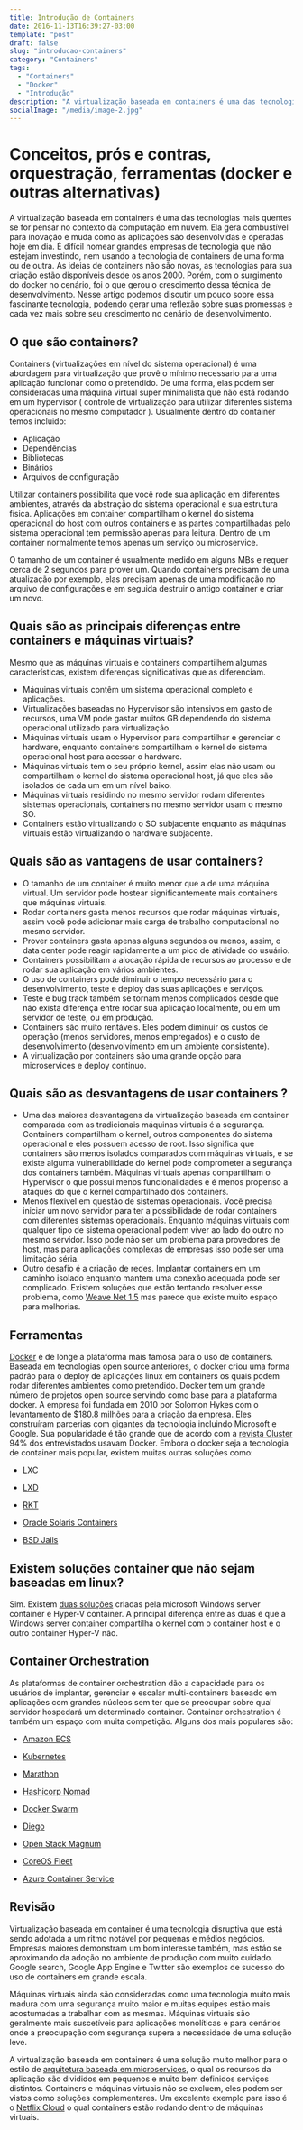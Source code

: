 ```yaml
---
title: Introdução de Containers
date: 2016-11-13T16:39:27-03:00
template: "post"
draft: false
slug: "introducao-containers"
category: "Containers"
tags:
  - "Containers"
  - "Docker"
  - "Introdução"
description: "A virtualização baseada em containers é uma das tecnologias mais quentes se for pensar no contexto da computação em nuvem. Ela gera combustível para inovação e muda como as aplicações são desenvolvidas e operadas hoje em dia. É difícil nomear grandes empresas de tecnologia que não estejam investindo, nem usando a tecnologia de containers de uma forma ou de outra."
socialImage: "/media/image-2.jpg"
---
```


# Conceitos, prós e contras, orquestração, ferramentas (docker e outras alternativas)

A virtualização baseada em containers é uma das tecnologias mais quentes se for pensar no contexto da computação em nuvem. Ela gera combustível para inovação e muda como as aplicações são desenvolvidas e operadas hoje em dia. É difícil nomear grandes empresas de tecnologia que não estejam investindo, nem usando a tecnologia de containers de uma forma ou de outra. As ideias de containers não são novas, as tecnologias para sua criação estão disponíveis desde os anos 2000. Porém, com o surgimento do docker no cenário, foi o que gerou o crescimento dessa técnica de desenvolvimento. Nesse artigo podemos discutir um pouco sobre essa fascinante tecnologia, podendo gerar uma reflexão sobre suas promessas e cada vez mais sobre seu crescimento no cenário de desenvolvimento.

## O que são containers?

Containers (virtualizações em nível do sistema operacional) é uma abordagem para virtualização que provê o mínimo necessario para uma aplicação funcionar como o pretendido. De uma forma, elas podem ser consideradas uma máquina virtual super minimalista que não está rodando em um hypervisor ( controle de virtualização para utilizar diferentes sistema operacionais no mesmo computador ). Usualmente dentro do container temos incluido:

- Aplicação
- Dependências
- Bibliotecas
- Binários
- Arquivos de configuração

Utilizar containers possibilita que você rode sua aplicação em diferentes ambientes, através da abstração do sistema operacional e sua estrutura física. Aplicações em container compartilham o kernel do sistema operacional do host com outros containers e as partes compartilhadas pelo sistema operacional tem permissão apenas para leitura. Dentro de um container normalmente temos apenas um serviço ou microservice.

O tamanho de um container é usualmente medido em alguns MBs e requer cerca de 2 segundos para prover um. Quando containers precisam de uma atualização por exemplo, elas precisam apenas de uma modificação no arquivo de configurações e em seguida destruir o antigo container e criar um novo.

## Quais são as principais diferenças entre containers e máquinas virtuais?

Mesmo que as máquinas virtuais e containers compartilhem algumas características, existem diferenças significativas que as diferenciam.

- Máquinas virtuais contêm um sistema operacional completo e aplicações.
- Virtualizações baseadas no Hypervisor são intensivos em gasto de recursos, uma VM pode gastar muitos GB dependendo do sistema operacional utilizado para virtualização.
- Máquinas virtuais usam o Hypervisor para compartilhar e gerenciar o hardware, enquanto containers compartilham o kernel do sistema operacional host para acessar o hardware.
- Máquinas virtuais tem o seu próprio kernel, assim elas não usam ou compartilham o kernel do sistema operacional host, já que eles são isolados de cada um em um nível baixo.
- Máquinas virtuais residindo no mesmo servidor rodam diferentes sistemas operacionais, containers no mesmo servidor usam o mesmo SO.
- Containers estão virtualizando o SO subjacente enquanto as máquinas virtuais estão virtualizando o hardware subjacente.

## Quais são as vantagens de usar containers?

- O tamanho de um container é muito menor que a de uma máquina virtual. Um servidor pode hostear significantemente mais containers que máquinas virtuais.
- Rodar containers gasta menos recursos que rodar máquinas virtuais, assim você pode adicionar mais carga de trabalho computacional no mesmo servidor.
- Prover containers gasta apenas alguns segundos ou menos, assim, o data center pode reagir rapidamente a um pico de atividade do usuário.
- Containers possibilitam a alocação rápida de recursos ao processo e de rodar sua aplicação em vários ambientes.
- O uso de containers pode diminuir o tempo necessário para o desenvolvimento, teste e deploy das suas aplicações e serviços.
- Teste e bug track também se tornam menos complicados desde que não exista diferença entre rodar sua aplicação localmente, ou em um servidor de teste, ou em produção.
- Containers são muito rentáveis. Eles podem diminuir os custos de operação (menos servidores, menos empregados) e o custo de desenvolvimento (desenvolvimento em um ambiente consistente).
- A virtualização por containers são uma grande opção para microservices e deploy continuo.

## Quais são as desvantagens de usar containers ?

- Uma das maiores desvantagens da virtualização baseada em container comparada com as tradicionais máquinas virtuais é a segurança. Containers compartilham o kernel, outros componentes do sistema operacional e eles possuem acesso de root. Isso significa que containers são menos isolados comparados com máquinas virtuais, e se existe alguma vulnerabilidade do kernel pode comprometer a segurança dos containers também. Máquinas virtuais apenas compartilham o Hypervisor o que possui menos funcionalidades e é menos propenso a ataques do que o kernel compartilhado dos containers.
- Menos flexível em questão de sistemas operacionais. Você precisa iniciar um novo servidor para ter a possibilidade de rodar containers com diferentes sistemas operacionais. Enquanto máquinas virtuais com qualquer tipo de sistema operacional podem viver ao lado do outro no mesmo servidor. Isso pode não ser um problema para provedores de host, mas para aplicações complexas de empresas isso pode ser uma limitação séria.
- Outro desafio é a criação de redes. Implantar containers em um caminho isolado enquanto mantem uma conexão adequada pode ser complicado. Existem soluções que estão tentando resolver esse problema, como [Weave Net 1.5](https://www.weave.works/weave-net-container-network-interface-kubernetes/) mas parece que existe muito espaço para melhorias.

## Ferramentas

[Docker](https://www.docker.com/) é de longe a plataforma mais famosa para o uso de containers. Baseada em tecnologias open source anteriores, o docker criou uma forma padrão para o deploy de aplicações linux em containers os quais podem rodar diferentes ambientes como pretendido. Docker tem um grande número de projetos open source servindo como base para a plataforma docker. A empresa foi fundada em 2010 por Solomon Hykes com o levantamento de \$180.8 milhões para a criação da empresa. Eles construíram parcerias com gigantes da tecnologia incluindo Microsoft e Google. Sua popularidade é tão grande que de acordo com a [revista Cluster](https://clusterhq.com/assets/pdfs/state-of-container-usage-june-2016.pdf) 94% dos entrevistados usavam Docker.
Embora o docker seja a tecnologia de container mais popular, existem muitas outras soluções como:

- [LXC](https://linuxcontainers.org/lxc/introduction/)

- [LXD](https://linuxcontainers.org/lxd/introduction/)

- [RKT](https://coreos.com/rkt/)

- [Oracle Solaris Containers](http://www.oracle.com/technetwork/server-storage/solaris/containers-169727.html)

- [BSD Jails](https://www.freebsd.org/doc/handbook/jails.html)

## Existem soluções container que não sejam baseadas em linux?

Sim. Existem [duas soluções](https://msdn.microsoft.com/en-us/virtualization/windowscontainers/about/about_overview) criadas pela microsoft Windows server container e Hyper-V container. A principal diferença entre as duas é que a Windows server container compartilha o kernel com o container host e o outro container Hyper-V não.

## Container Orchestration

As plataformas de container orchestration dão a capacidade para os usuários de implantar, gerenciar e escalar multi-containers baseado em aplicações com grandes núcleos sem ter que se preocupar sobre qual servidor hospedará um determinado container. Container orchestration é também um espaço com muita competição. Alguns dos mais populares são:

- [Amazon ECS](https://aws.amazon.com/ecs/)

- [Kubernetes](http://kubernetes.io/)

- [Marathon](https://mesosphere.github.io/marathon/)

- [Hashicorp Nomad](https://www.nomadproject.io/)

- [Docker Swarm](https://docs.docker.com/swarm/)

- [Diego](https://docs.cloudfoundry.org/concepts/diego/diego-architecture.html)

- [Open Stack Magnum](https://wiki.openstack.org/wiki/Magnum)

- [CoreOS Fleet](https://coreos.com/fleet/)

- [Azure Container Service](https://azure.microsoft.com/en-us/blog/azure-container-service-preview/)

## Revisão

Virtualização baseada em container é uma tecnologia disruptiva que está sendo adotada a um ritmo notável por pequenas e médios negócios. Empresas maiores demonstram um bom interesse também, mas estáo se aproximando da adoção no ambiente de produção com muito cuidado. Google search, Google App Engine e Twitter são exemplos de sucesso do uso de containers em grande escala.

Máquinas virtuais ainda são consideradas como uma tecnologia muito mais madura com uma segurança muito maior e muitas equipes estão mais acostumadas a trabalhar com as mesmas. Máquinas virtuais são geralmente mais suscetíveis para aplicações monolíticas e para cenários onde a preocupação com segurança supera a necessidade de uma solução leve.

A virtualização baseada em containers é uma solução muito melhor para o estilo de [arquitetura baseada em microservices](/introducoes-microservices.html), o qual os recursos da aplicação são divididos em pequenos e muito bem definidos serviços distintos. Containers e máquinas virtuais não se excluem, eles podem ser vistos como soluções complementares. Um excelente exemplo para isso é o [Netflix Cloud](https://www.infoq.com/presentations/container-management-netflix?utm_source=medium&utm_medium=flow.ciweekly&utm_campaign=flow.ci%20says%20hi) o qual containers estão rodando dentro de máquinas virtuais.
